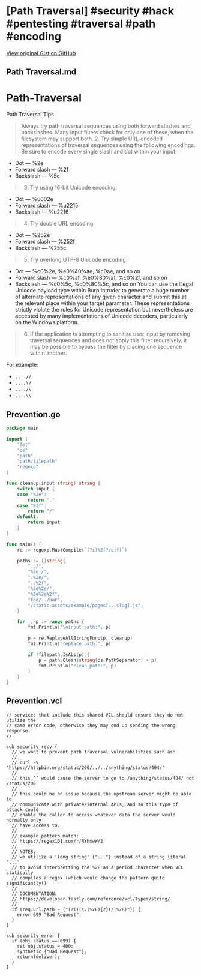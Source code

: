 # [Path Traversal] #security #hack #pentesting #traversal #path #encoding

[View original Gist on GitHub](https://gist.github.com/Integralist/ed6f0b6948d8557abe2c80a192125f0e)

## Path Traversal.md

# Path-Traversal
Path Traversal Tips


>   Always try path traversal sequences using both forward slashes and backslashes.
    Many input filters check for only one of these, when the filesystem
    may support both.
> 2. Try simple URL-encoded representations of traversal sequences using the
   following encodings. Be sure to encode every single slash and dot within
   your input:
   * Dot — %2e
   * Forward slash — %2f
   * Backslash — %5c
> 3. Try using 16-bit Unicode encoding:
  * Dot — %u002e
  * Forward slash — %u2215
  * Backslash — %u2216
> 4. Try double URL encoding:
  * Dot — %252e
  * Forward slash — %252f
  * Backslash — %255c
> 5. Try overlong UTF-8 Unicode encoding:
  * Dot — %c0%2e, %e0%40%ae, %c0ae, and so on
  * Forward slash — %c0%af, %e0%80%af, %c0%2f, and so on
  * Backslash — %c0%5c, %c0%80%5c, and so on
You can use the illegal Unicode payload type within Burp Intruder to
generate a huge number of alternate representations of any given character
and submit this at the relevant place within your target parameter.
These representations strictly violate the rules for Unicode representation
but nevertheless are accepted by many implementations of Unicode
decoders, particularly on the Windows platform.
> 6. If the application is attempting to sanitize user input by removing traversal
sequences and does not apply this filter recursively, it may be
possible to bypass the filter by placing one sequence within another.

For example:
  * `....//`
  * `....\/`
  * `..../\`
  * `....\\`


## Prevention.go

```go
package main

import (
	"fmt"
	"os"
	"path"
	"path/filepath"
	"regexp"
)

func cleanup(input string) string {
	switch input {
	case "%2e":
		return "."
	case "%2f":
		return "/"
	default:
		return input
	}
}

func main() {
	re := regexp.MustCompile(`(?i)%2(?:e|f)`)

	paths := []string{
		"../",
		"%2e./",
		".%2e/",
		"..%2f",
		"%2e%2e/",
		"%2e%2e%2f",
		"foo/../bar",
		"/static-assets/example/pages[...slug].js",
	}

	for _, p := range paths {
		fmt.Println("\ninput path:", p)

		p = re.ReplaceAllStringFunc(p, cleanup)
		fmt.Println("replace path:", p)

		if !filepath.IsAbs(p) {
			p = path.Clean(string(os.PathSeparator) + p)
			fmt.Println("clean path:", p)
		}
	}
}
```

## Prevention.vcl

```vcl
// services that include this shared VCL should ensure they do not utilize the
// same error code, otherwise they may end up sending the wrong response.
//

sub security_recv {
  // we want to prevent path traversal vulnerabilities such as:
  //
  // curl -v "https://httpbin.org/status/200/../../anything/status/404/"
  //
  // this ^^ would cause the server to go to /anything/status/404/ not /status/200
  //
  // this could be an issue because the upstream server might be able to
  // communicate with private/internal APIs, and so this type of attack could
  // enable the caller to access whatever data the server would normally only
  // have access to.
  //
  // example pattern match:
  // https://regex101.com/r/RYhmwW/2
  //
  // NOTES:
  // we utilize a 'long string' {"..."} instead of a string literal "..."
  // to avoid interpretting the %2E as a period character when VCL statically
  // compiles a regex (which would change the pattern quite significantly!)
  //
  // DOCUMENTATION:
  // https://developer.fastly.com/reference/vcl/types/string/
  //
  if (req.url.path ~ {"(?i)(\.|%2E){2}(/|%2F)"}) {
    error 699 "Bad Request";
  }
}

sub security_error {
  if (obj.status == 699) {
    set obj.status = 400;
    synthetic {"Bad Request"};
    return(deliver);
  }
}
```

